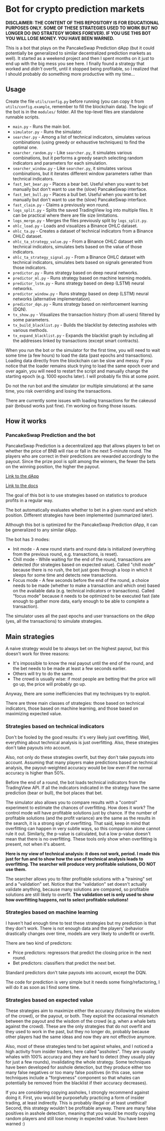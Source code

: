 # Bot for crypto prediction markets

**DISCLAIMER: THE CONTENT OF THIS REPOSITORY IS FOR EDUCATIONAL PURPOSES ONLY. SOME OF THESE STRATEGIES USED TO WORK BUT NO LONGER DO (NO STRATEGY WORKS FOREVER). IF YOU USE THIS BOT YOU WILL LOSE MONEY. YOU HAVE BEEN WARNED.**

This is a bot that plays on the PancakeSwap Prediction dApp (but it could potentially be generalized to similar decentralized prediction markets as well). It started as a weekend project and then I spent months on it just to end up with the big mess you see here. I finally found a strategy that worked and *didn't* overfit, until it stopped being profitable, so I realized that I should probably do something more productive with my time...

## Usage

Create the file `utils/config.py` before running (you can copy it from `utils/config.example`, remember to fill the blockchain data). The logic of the bot is in the `modules/` folder. All the top-level files are standalone runnable scripts.

- `main.py` - Runs the main bot.
- `simulator.py` - Runs the simulator.
- `searcher.py` - Among a list of technical indicators, simulates various combinations (using greedy or exhaustive techniques) to find the optimal one.
- `searcher_random.py` - Like `searcher.py`, it simulates various combinations, but it performs a greedy search selecting random indicators and parameters for each simulation.
- `searcher_window.py` - Like `searcher.py`, it simulates various combinations, but it iterates different window parameters rather than technical indicators.
- `fast_bet_bear.py` - Places a bear bet. Useful when you want to bet manually but don't want to use the (slow) PancakeSwap interface.
- `fast_bet_bull.py` - Places a bull bet. Useful when you want to bet manually but don't want to use the (slow) PancakeSwap interface.
- `fast_claim.py` - Claims a previously won round.
- `logs_split.py` - Splits the saved TradingView log into multiple files. It can be practical where there are file size limitations.
- `logs_merge.py` - Merges the files previously split by `logs_split.py`.
- `ohlc_load.py` - Loads and visualizes a Binance OHLC dataset.
- `ohlc_ta.py` - Creates a dataset of technical indicators from a Binance OHLC dataset.
- `ohlc_ta_strategy_value.py` - From a Binance OHLC dataset with technical indicators, simulates bets based on the value of those indicators.
- `ohlc_ta_strategy_signal.py` - From a Binance OHLC dataset with technical indicators, simulates bets based on signals generated from those indicators.
- `predictor.py` - Runs strategy based on deep neural networks.
- `predictor_ml.py` - Runs strategy based on machine learning models.
- `predictor_lstm.py` - Runs strategy based on deep (LSTM) neural networks.
- `predictor_window.py` - Runs strategy based on deep (LSTM) neural networks (alternative implementation).
- `predictor_dqn.py` - Runs strategy based on reinforcement learning (DQN).
- `tx_show.py` - Visualizes the transaction history (from all users) filtered by some parameters.
- `tx_build_blacklist.py` - Builds the blacklist by detecting assholes with various methods.
- `tx_expand_blacklist.py` - Expands the blacklist graph by including all the addresses linked by transactions (except smart contracts).

When you run the bot or the simulator for the first time, you will need to wait some time (a few hours) to load the data (past epochs and transactions). Loading data directly from the blockchain can be slow and messy. If you notice that the loader remains stuck trying to load the same epoch over and over again, you will need to restart the script and manually change the starting epoch (e.g. 1000 epochs later). I will probably fix this at some point.

Do not the run bot and the simulator (or multiple simulations) at the same time, you risk overriding and losing the transactions.

There are currently some issues with loading transactions for the cakeusd pair (bnbusd works just fine). I'm working on fixing those issues.

## How it works

### PancakeSwap Prediction and the bot

PancakeSwap Prediction is a decentralized app that allows players to bet on whether the price of BNB will rise or fall in the next 5-minute round. The players who are correct in their predictions are rewarded accordingly to the payout. Since the prize pool is split among the winners, the fewer the bets on the winning position, the higher the payout.

[Link to the dApp](https://pancakeswap.finance/prediction)

[Link to the docs](https://docs.pancakeswap.finance/products/prediction)

The goal of this bot is to use strategies based on statistics to produce profits in a regular way.

The bot automatically evaluates whether to bet in a given round and which position. Different strategies have been implemented (summarized later).

Although this bot is optimized for the PancakeSwap Prediction dApp, it can be generalized to any similar dApp.

The bot has 3 modes:

- Init mode - A new round starts and round data is initialized (everything from the previous round, e.g. transactions, is reset).
- Chill mode - While waiting for the end of the round, transactions are detected (for strategies based on expected value). Called "chill mode" because there is no rush, the bot just goes through a loop in which it sleeps for some time and detects new transactions.
- Focus mode - A few seconds before the end of the round, a choice needs to be made (whether to make a transaction and which one) based on the available data (e.g. technical indicators or transactions). Called "focus mode" because it needs to be optimized to be executed fast (late enough to gather more data, early enough to be able to complete a transaction).

The simulator uses all the past epochs and user transactions on the dApp (yes, all the transactions) to simulate strategies.

## Main strategies

A naive strategy would be to always bet on the highest payout, but this doesn't work for three reasons:

- It's impossible to know the real payout until the end of the round, and the bet needs to be made at least a few seconds earlier.
- Others will try to do the same.
- The crowd is usually wise: if most people are betting that the price will go up, the price will probably go up.

Anyway, there are some inefficiencies that my techniques try to exploit.

There are three main classes of strategies: those based on technical indicators, those based on machine learning, and those based on maximizing expected value.

### Strategies based on technical indicators

Don't be fooled by the good results: it's very likely just overfitting. Well, everything about technical analysis is just overfitting. Also, these strategies don't take payouts into account.

Also, not only do these strategies overfit, but they don't take payouts into account. Assuming that many players make predictions based on technical analysis, the payout-weighted accuracy would be low even if the normal accuracy is higher than 50%.

Before the end of a round, the bot loads technical indicators from the TradingView API. If all the indicators indicated in the strategy have the same prediction (bear or bull), the bot places that bet.

The simulator also allows you to compare results with a "control" experiment to estimate the chances of overfitting. How does it work? The control mode will have profitable solutions just by chance. If the number of profitable solutions (and the profit variance) are the same as the results in the search, it is a strong sign of overfitting. That said, keep in mind that overfitting can happen in very subtle ways, so this comparison alone cannot rule it out. Similarly, the p-value is calculated, but a low p-value doesn't mean that there is no overfitting. These tools only show when overfitting is present, not when it's absent.

**Here is my view of technical analysis: it does not work, period. I made this just for fun and to show how the use of technical analysis leads to overfitting. The searcher will produce very profitable solutions, DO NOT use them.**

The searcher allows you to filter profitable solutions with a "training" set and a "validation" set. Notice that the "validation" set doesn't actually validate anything, because many solutions are compared, so profitable solutions are still likely to overfit. **The validation set is only used to show how overfitting happens, not to select profitable solutions!**

### Strategies based on machine learning

I haven't had enough time to test these strategies but my prediction is that they don't work. There is not enough data and the players' behavior drastically changes over time, models are very likely to underfit or overfit.

There are two kind of predictors:

- Price predictors: regressors that predict the closing price in the next round.
- Bet predictors: classifiers that predict the next bet.

Standard predictors don't take payouts into account, except the DQN.

The code for prediction is very simple but it needs some fixing/refactoring, I will do it as soon as I find some time.

### Strategies based on expected value

These strategies aim to maximize either the accuracy (following the wisdom of the crowd), or the payout, or both. They exploit the occasional mismatch between the payout and the wisdom of the crowd (e.g. when a whale bets against the crowd). These are the only strategies that do not overfit and they used to work in the past, but they no longer do, probably because other players had the same ideas and now they are not effective anymore.

Also, most of these strategies tend to bet against whales, and I noticed a high activity from insider traders, here called "assholes". They are usually whales with 100% accuracy and they are hard to detect (they usually play for just a few rounds), invalidating the whole strategy. Some techniques have been developed for asshole detection, but they produce either too many false negatives or too many false positives (in this case, some techniques include a "forgiveness" component so that whales can potentially be removed from the blacklist if their accuracy decreases).

If you are considering copying assholes, I strongly recommend against doing it. First, you would be purposefully practicing a form of insider trading, at least indirectly. This is probably illegal or at least unethical! Second, this strategy wouldn't be profitable anyway. There are many false positives in asshole detection, meaning that you would be mostly copying random players and still lose money in expected value. You have been warned :)
